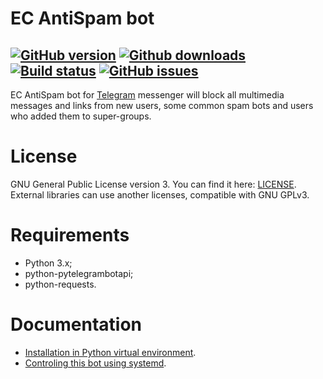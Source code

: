 # EC AntiSpam bot

[![GitHub version](https://badge.fury.io/gh/xvitaly%2Fecasbot.svg)](https://github.com/xvitaly/ecasbot/releases)
[![Github downloads](https://img.shields.io/github/downloads/xvitaly/ecasbot/total.svg?label=GH%20downloads&maxAge=60)](https://github.com/xvitaly/ecasbot/releases)
[![Build status](https://travis-ci.org/xvitaly/ecasbot.svg?branch=master)](https://travis-ci.org/xvitaly/ecasbot)
[![GitHub issues](https://img.shields.io/github/issues/xvitaly/ecasbot.svg?label=issues&maxAge=60)](https://github.com/xvitaly/ecasbot/issues)
---

EC AntiSpam bot for [Telegram](https://telegram.org/) messenger will block all multimedia messages and links from new users, some common spam bots and users who added them to super-groups.

# License
GNU General Public License version 3. You can find it here: [LICENSE](LICENSE). External libraries can use another licenses, compatible with GNU GPLv3.

# Requirements
 * Python 3.x;
 * python-pytelegrambotapi;
 * python-requests.

# Documentation
 * [Installation in Python virtual environment](docs/virtualenv-installation.md).
 * [Controling this bot using systemd](docs/controling-with-systemd.md).
